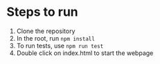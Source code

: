 # Steps to run

1. Clone the repository
2. In the root, run ```npm install```
3. To run tests, use ```npm run test```
4. Double click on index.html to start the webpage
